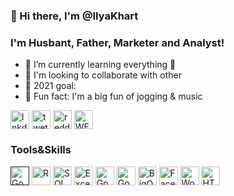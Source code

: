 ### 👋 Hi there, I'm @IlyaKhart

### I'm Husbant, Father, Marketer and Analyst!

- 👀 I’m currently learning everything 🤣
- 🔭 I'm looking to collaborate with other
- 🎯 2021 goal: 
- 🍭 Fun fact: I'm a big fun of jogging & music


[<img alt="lnkdin" width="30px" align="center" src="https://cdn-icons-png.flaticon.com/512/174/174857.png" />](https://www.linkedin.com/in/ilya-khart-711047176/)
[<img alt="twetter" width="30px" align="center" src="https://cdn-icons-png.flaticon.com/512/1409/1409937.png" />](https://twitter.com/IlyaKhart)
[<img alt="reddit" width="30px" align="center" src="https://cdn-icons-png.flaticon.com/128/1409/1409938.png" />](https://www.reddit.com/user/Clear_Structure_)
[<img alt="WEB" width="30px" align="center" src="https://img-premium.flaticon.com/png/128/2202/premium/2202112.png?token=exp=1633194172~hmac=4a605cf00558c3b906ab7c2d7c209a05" />](https://www.ikhart.com/)




### Tools&Skills

[<img alt="Google Console" width="30px" align="center" src="https://cdn-icons-png.flaticon.com/128/873/873117.png" />]()
<img alt="R" width="30px" align="center" src="https://cdn-icons-png.flaticon.com/128/2103/2103665.png" />
<img alt="SQL" width="30px" align="center" src="https://img-premium.flaticon.com/png/128/4248/premium/4248443.png?token=exp=1633191470~hmac=3c3a877e3dbb30ec44cd2e922fe3a751" />
<img alt="Excell" width="30px" align="center" src="https://cdn-icons-png.flaticon.com/128/732/732220.png" />
<img alt="Google Ads" width="30px" align="center" src="https://img-premium.flaticon.com/png/128/2875/premium/2875421.png?token=exp=1633192021~hmac=dda8cfb553892a1e74b68f769902431c" />
<img alt="Google Analytics" width="30px" align="center" src="https://cdn-icons-png.flaticon.com/128/732/732204.png" />
<img alt="BigQuery" width="30px" align="center" src="https://cdn-icons-png.flaticon.com/128/809/809460.png" />
<img alt="Facebook Ads" width="30px" align="center" src="https://cdn-icons-png.flaticon.com/128/733/733547.png" />
<img alt="WordPress" width="30px" align="center" src="https://cdn-icons-png.flaticon.com/128/174/174881.png" />
<img alt="HTML5" width="30px" align="center" src="https://cdn-icons-png.flaticon.com/128/174/174854.png" />


<!---
IlyaKhart/IlyaKhart is a ✨ special ✨ repository because its `README.md` (this file) appears on your GitHub profile.
You can click the Preview link to take a look at your changes.
--->

